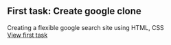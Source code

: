 ## First task: Create google clone
Creating a flexible google search site using HTML, CSS
<br>
[View first task](https://muvozanat.github.io/TasksFromSamigjanov/first-task/)

